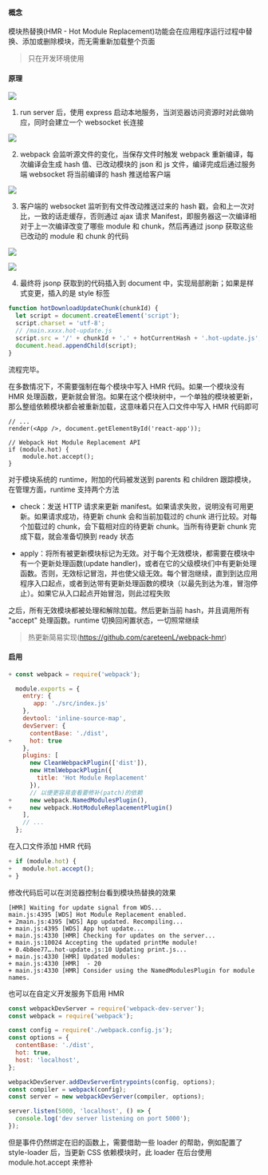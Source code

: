 #### 概念

模块热替换(HMR - Hot Module Replacement)功能会在应用程序运行过程中替换、添加或删除模块，而无需重新加载整个页面

> 只在开发环境使用

#### 原理

![](https://segmentfault.com/img/remote/1460000023207481/view)

1. run server 后，使用 express 启动本地服务，当浏览器访问资源时对此做响应，同时会建立一个 websocket 长连接

![](https://i.loli.net/2021/07/08/U71BMLmSAygHIwt.png)

2. webpack 会监听源文件的变化，当保存文件时触发 webpack 重新编译，每次编译会生成 hash 值、已改动模块的 json 和 js 文件，编译完成后通过服务端 websocket 将当前编译的 hash 推送给客户端

![](https://i.loli.net/2021/07/08/KPNUSlr6jXOYcLQ.png)

3. 客户端的 websocket 监听到有文件改动推送过来的 hash 戳，会和上一次对比，一致的话走缓存，否则通过 ajax 请求 Manifest，即服务器这一次编译相对于上一次编译改变了哪些 module 和 chunk，然后再通过 jsonp 获取这些已改动的 module 和 chunk 的代码

![](https://i.loli.net/2021/07/08/3svwKFAxELdhbCg.png)

![](https://i.loli.net/2021/07/08/3uJ2pcUAQNaDyYX.png)

4. 最终将 jsonp 获取到的代码插入到 document 中，实现局部刷新；如果是样式变更，插入的是 style 标签

```js
function hotDownloadUpdateChunk(chunkId) {
  let script = document.createElement('script');
  script.charset = 'utf-8';
  // /main.xxxx.hot-update.js
  script.src = '/' + chunkId + '.' + hotCurrentHash + '.hot-update.js';
  document.head.appendChild(script);
}
```

流程完毕。

在多数情况下，不需要强制在每个模块中写入 HMR 代码。如果一个模块没有 HMR 处理函数，更新就会冒泡。如果在这个模块树中，一个单独的模块被更新，那么整组依赖模块都会被重新加载，这意味着只在入口文件中写入 HMR 代码即可

```
// ...
render(<App />, document.getElementById('react-app'));

// Webpack Hot Module Replacement API
if (module.hot) {
    module.hot.accept();
}
```

对于模块系统的 runtime，附加的代码被发送到 parents 和 children 跟踪模块，在管理方面，runtime 支持两个方法

- check：发送 HTTP 请求来更新 manifest。如果请求失败，说明没有可用更新。如果请求成功，待更新 chunk 会和当前加载过的 chunk 进行比较。对每个加载过的 chunk，会下载相对应的待更新 chunk。当所有待更新 chunk 完成下载，就会准备切换到 ready 状态

- apply：将所有被更新模块标记为无效。对于每个无效模块，都需要在模块中有一个更新处理函数(update handler)，或者在它的父级模块们中有更新处理函数。否则，无效标记冒泡，并也使父级无效。每个冒泡继续，直到到达应用程序入口起点，或者到达带有更新处理函数的模块（以最先到达为准，冒泡停止）。如果它从入口起点开始冒泡，则此过程失败

之后，所有无效模块都被处理和解除加载。然后更新当前 hash，并且调用所有 "accept" 处理函数。runtime 切换回闲置状态，一切照常继续

> 热更新简易实现(https://github.com/careteenL/webpack-hmr)

#### 启用

```js
+ const webpack = require('webpack');

  module.exports = {
    entry: {
       app: './src/index.js'
    },
    devtool: 'inline-source-map',
    devServer: {
      contentBase: './dist',
+     hot: true
    },
    plugins: [
      new CleanWebpackPlugin(['dist']),
      new HtmlWebpackPlugin({
        title: 'Hot Module Replacement'
      }),
      // 以便更容易查看要修补(patch)的依赖
+     new webpack.NamedModulesPlugin(),
+     new webpack.HotModuleReplacementPlugin()
    ],
    // ...
  };
```

在入口文件添加 HMR 代码

```js
+ if (module.hot) {
+   module.hot.accept();
+ }
```

修改代码后可以在浏览器控制台看到模块热替换的效果

```
[HMR] Waiting for update signal from WDS...
main.js:4395 [WDS] Hot Module Replacement enabled.
+ 2main.js:4395 [WDS] App updated. Recompiling...
+ main.js:4395 [WDS] App hot update...
+ main.js:4330 [HMR] Checking for updates on the server...
+ main.js:10024 Accepting the updated printMe module!
+ 0.4b8ee77….hot-update.js:10 Updating print.js...
+ main.js:4330 [HMR] Updated modules:
+ main.js:4330 [HMR]  - 20
+ main.js:4330 [HMR] Consider using the NamedModulesPlugin for module names.
```

也可以在自定义开发服务下启用 HMR

```js
const webpackDevServer = require('webpack-dev-server');
const webpack = require('webpack');

const config = require('./webpack.config.js');
const options = {
  contentBase: './dist',
  hot: true,
  host: 'localhost',
};

webpackDevServer.addDevServerEntrypoints(config, options);
const compiler = webpack(config);
const server = new webpackDevServer(compiler, options);

server.listen(5000, 'localhost', () => {
  console.log('dev server listening on port 5000');
});
```

但是事件仍然绑定在旧的函数上，需要借助一些 loader 的帮助，例如配置了 style-loader 后，当更新 CSS 依赖模块时，此 loader 在后台使用 module.hot.accept 来修补 <style> 标签

> 中间件 webpack-hot-middleware 可以在自定义服务器中配置模块热替换
